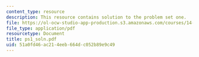 ```yaml
---
content_type: resource
description: This resource contains solution to the problem set one.
file: https://ol-ocw-studio-app-production.s3.amazonaws.com/courses/14-04-intermediate-microeconomic-theory-fall-2006/51a0fd46ac214eeb664dc052b89e9c49_ps1_soln.pdf
file_type: application/pdf
resourcetype: Document
title: ps1_soln.pdf
uid: 51a0fd46-ac21-4eeb-664d-c052b89e9c49
---
```

